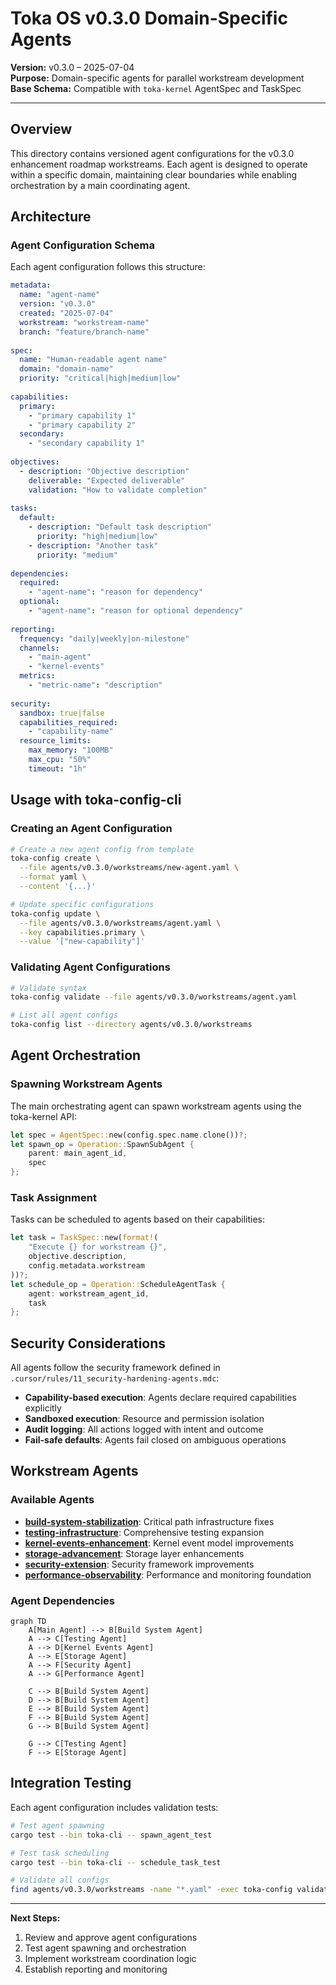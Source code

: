 # Toka OS v0.3.0 Domain-Specific Agents
**Version:** v0.3.0 – 2025-07-04  
**Purpose:** Domain-specific agents for parallel workstream development  
**Base Schema:** Compatible with `toka-kernel` AgentSpec and TaskSpec

---

## Overview

This directory contains versioned agent configurations for the v0.3.0 enhancement roadmap workstreams. Each agent is designed to operate within a specific domain, maintaining clear boundaries while enabling orchestration by a main coordinating agent.

## Architecture

### Agent Configuration Schema

Each agent configuration follows this structure:

```yaml
metadata:
  name: "agent-name"
  version: "v0.3.0"
  created: "2025-07-04"
  workstream: "workstream-name"
  branch: "feature/branch-name"
  
spec:
  name: "Human-readable agent name"
  domain: "domain-name"
  priority: "critical|high|medium|low"
  
capabilities:
  primary:
    - "primary capability 1"
    - "primary capability 2"
  secondary:
    - "secondary capability 1"
    
objectives:
  - description: "Objective description"
    deliverable: "Expected deliverable"
    validation: "How to validate completion"
    
tasks:
  default:
    - description: "Default task description"
      priority: "high|medium|low"
    - description: "Another task"
      priority: "medium"
      
dependencies:
  required:
    - "agent-name": "reason for dependency"
  optional:
    - "agent-name": "reason for optional dependency"
    
reporting:
  frequency: "daily|weekly|on-milestone"
  channels:
    - "main-agent"
    - "kernel-events"
  metrics:
    - "metric-name": "description"
    
security:
  sandbox: true|false
  capabilities_required:
    - "capability-name"
  resource_limits:
    max_memory: "100MB"
    max_cpu: "50%"
    timeout: "1h"
```

## Usage with toka-config-cli

### Creating an Agent Configuration

```bash
# Create a new agent config from template
toka-config create \
  --file agents/v0.3.0/workstreams/new-agent.yaml \
  --format yaml \
  --content '{...}'

# Update specific configurations
toka-config update \
  --file agents/v0.3.0/workstreams/agent.yaml \
  --key capabilities.primary \
  --value '["new-capability"]'
```

### Validating Agent Configurations

```bash
# Validate syntax
toka-config validate --file agents/v0.3.0/workstreams/agent.yaml

# List all agent configs
toka-config list --directory agents/v0.3.0/workstreams
```

## Agent Orchestration

### Spawning Workstream Agents

The main orchestrating agent can spawn workstream agents using the toka-kernel API:

```rust
let spec = AgentSpec::new(config.spec.name.clone())?;
let spawn_op = Operation::SpawnSubAgent { 
    parent: main_agent_id, 
    spec 
};
```

### Task Assignment

Tasks can be scheduled to agents based on their capabilities:

```rust
let task = TaskSpec::new(format!(
    "Execute {} for workstream {}", 
    objective.description, 
    config.metadata.workstream
))?;
let schedule_op = Operation::ScheduleAgentTask { 
    agent: workstream_agent_id, 
    task 
};
```

## Security Considerations

All agents follow the security framework defined in `.cursor/rules/11_security-hardening-agents.mdc`:

- **Capability-based execution**: Agents declare required capabilities explicitly
- **Sandboxed execution**: Resource and permission isolation
- **Audit logging**: All actions logged with intent and outcome
- **Fail-safe defaults**: Agents fail closed on ambiguous operations

## Workstream Agents

### Available Agents

- **[build-system-stabilization](workstreams/build-system-stabilization.yaml)**: Critical path infrastructure fixes
- **[testing-infrastructure](workstreams/testing-infrastructure.yaml)**: Comprehensive testing expansion
- **[kernel-events-enhancement](workstreams/kernel-events-enhancement.yaml)**: Kernel event model improvements
- **[storage-advancement](workstreams/storage-advancement.yaml)**: Storage layer enhancements
- **[security-extension](workstreams/security-extension.yaml)**: Security framework improvements
- **[performance-observability](workstreams/performance-observability.yaml)**: Performance and monitoring foundation

### Agent Dependencies

```mermaid
graph TD
    A[Main Agent] --> B[Build System Agent]
    A --> C[Testing Agent]
    A --> D[Kernel Events Agent]
    A --> E[Storage Agent]
    A --> F[Security Agent]
    A --> G[Performance Agent]
    
    C --> B[Build System Agent]
    D --> B[Build System Agent]
    E --> B[Build System Agent]
    F --> B[Build System Agent]
    G --> B[Build System Agent]
    
    G --> C[Testing Agent]
    F --> E[Storage Agent]
```

## Integration Testing

Each agent configuration includes validation tests:

```bash
# Test agent spawning
cargo test --bin toka-cli -- spawn_agent_test

# Test task scheduling
cargo test --bin toka-cli -- schedule_task_test

# Validate all configs
find agents/v0.3.0/workstreams -name "*.yaml" -exec toka-config validate --file {} \;
```

---

**Next Steps:**
1. Review and approve agent configurations
2. Test agent spawning and orchestration
3. Implement workstream coordination logic
4. Establish reporting and monitoring 